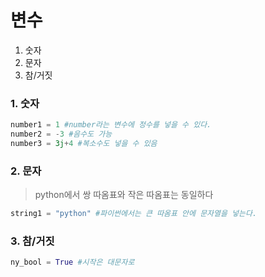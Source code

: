 # 변수

1. 숫자
2. 문자
3. 참/거짓



### 1. 숫자

```python
number1 = 1 #number라는 변수에 정수를 넣을 수 있다.
number2 = -3 #음수도 가능
number3 = 3j+4 #복소수도 넣을 수 있음
```

### 2. 문자

> python에서 쌍 따옴표와 작은 따옴표는 동일하다

```python
string1 = "python" #파이썬에서는 큰 따옴표 안에 문자열을 넣는다.
```

### 3. 참/거짓

```python
ny_bool = True #시작은 대문자로
```

